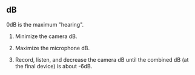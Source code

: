 ## dB

0dB is the maximum "hearing".

1. Minimize the camera dB.

2. Maximize the microphone dB.

3. Record, listen, and decrease the camera dB until the combined dB (at the final device) is about -6dB.
